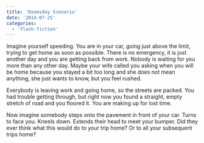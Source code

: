 ```yaml
---
title: 'Doomsday Scenario'
date: '2014-07-25'
categories:
  - 'flash-fiction'
---
```


Imagine yourself speeding. You are in your car, going just above the limit,
trying to get home as soon as possible. There is no emergency, it is just
another day and you are getting back from work. Nobody is waiting for you more
than any other day. Maybe your wife called you asking when you will be home
because you stayed a bit too long and she does not mean anything, she just wants
to know, but you feel rushed.

<!-- truncate -->

Everybody is leaving work and going home, so the streets are packed. You had
trouble getting through, but right now you found a straight, empty stretch of
road and you floored it. You are making up for lost time.

Now imagine somebody steps onto the pavement in front of your car. Turns to face
you. Kneels down. Extends their head to meet your bumper. Did they ever think
what this would do to your trip home? Or to all your subsequent trips home?
